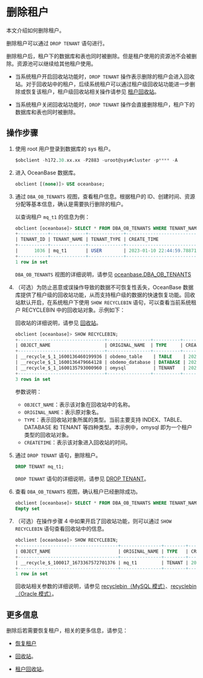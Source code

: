 # 删除租户

本文介绍如何删除租户。

删除租户可以通过 `DROP TENANT` 语句进行。

删除租户后，租户下的数据库和表也同时被删除。但是租户使用的资源池不会被删除。资源池可以继续给其他租户使用。

* 当系统租户开启回收站功能时，`DROP TENANT` 操作表示删除的租户会进入回收站。对于回收站中的租户，后续系统租户可以通过租户级回收站功能进一步删除或恢复该租户，租户级回收站相关操作请参见 [租户回收站](../../../7.reference/2.administrator-guide/5.backup-and-recovery/1.flashback/3.tenant-recycle.md)。

* 当系统租户关闭回收站功能时，`DROP TENANT` 操作会直接删除租户，租户下的数据库和表也同时被删除。

## 操作步骤

1. 使用 root 用户登录到数据库的 sys 租户。

    ```sql
    $obclient -h172.30.xx.xx -P2883 -uroot@sys#cluster -p**** -A
    ```

2. 进入 OceanBase 数据库。

    ```sql
    obclient [(none)]> USE oceanbase;
    ```

3. 通过 `DBA_OB_TENANTS` 视图，查看租户信息。根据租户的 ID、创建时间、资源分配等基本信息，确认是需要执行删除的租户。

   以查询租户 `mq_t1` 的信息为例：

    ```sql
    obclient [oceanbase]> SELECT * FROM DBA_OB_TENANTS WHERE TENANT_NAME = 'mq_t1';
    +-----------+-------------+-------------+----------------------------+----------------------------+--------------+---------------------------------------------+-------------------+--------------------+--------+---------------+--------+
    | TENANT_ID | TENANT_NAME | TENANT_TYPE | CREATE_TIME                | MODIFY_TIME                | PRIMARY_ZONE | LOCALITY                                    | PREVIOUS_LOCALITY | COMPATIBILITY_MODE | STATUS | IN_RECYCLEBIN | LOCKED |
    +-----------+-------------+-------------+----------------------------+----------------------------+--------------+---------------------------------------------+-------------------+--------------------+--------+---------------+--------+
    |      1036 | mq_t1       | USER        | 2023-01-10 22:44:59.788717 | 2023-01-11 00:19:32.700572 | zone1,zone2  | FULL{1}@zone1, FULL{1}@zone2, FULL{1}@zone3 | NULL              | MYSQL              | NORMAL | NO            | NO     |
    +-----------+-------------+-------------+----------------------------+----------------------------+--------------+---------------------------------------------+-------------------+--------------------+--------+---------------+--------+
    1 row in set
    ```

    `DBA_OB_TENANTS` 视图的详细说明，请参见 [oceanbase.DBA_OB_TENANTS](../../../7.reference/5.system-reference/4.system-view-of-mysql-mode/2.dictionary-view-of-mysql-mode/58.oceanbase-dba_ob_tenants-of-mysql-mode.md)

4. （可选）为防止恶意或误操作导致的数据不可恢复性丢失，OceanBase 数据库提供了租户级的回收站功能，从而支持租户级的数据的快速恢复功能。回收站默认开启，在系统租户下使用 `SHOW RECYCLEBIN` 语句，可以查看当前系统租户 RECYCLEBIN 中的回收站对象。示例如下：

    回收站的详细说明，请参见 [回收站](../../../7.reference/1.oceanbase-database-concepts/10.high-data-reliability-and-availability/4.data-protection/4.recycle-bin.md)。

    ```sql
    obclient [oceanbase]> SHOW RECYCLEBIN;
    +--------------------------------+----------------+----------+----------------------------+
    | OBJECT_NAME                    | ORIGINAL_NAME  | TYPE     | CREATETIME                 |
    +--------------------------------+----------------+----------+----------------------------+
    | __recycle_$_1_1600136460199936 | obdemo_table    | TABLE    | 2020-09-15 10:21:00.207886 |
    | __recycle_$_1_1600136479664128 | obdemo_database | DATABASE | 2020-09-15 10:21:19.664534 |
    | __recycle_$_1_1600135793000960 | omysql          | TENANT   | 2020-09-15 10:23:25.773877 |
    +--------------------------------+----------------+----------+----------------------------+
    3 rows in set
    ```

    参数说明：

    * `OBJECT_NAME`：表示该对象在回收站中的名称。
    * `ORIGINAL_NAME`：表示原对象名。
    * `TYPE`：表示回收站对象所属的类型。当前主要支持 INDEX、TABLE、DATABASE 和 TENANT 等四种类型。本示例中，omysql 即为一个租户类型的回收站对象。
    * `CREATETIME`：表示该对象进入回收站的时间。

5. 通过 `DROP TENANT` 语句，删除租户。

    ```sql
    DROP TENANT mq_t1;
    ```

    `DROP TENANT` 语句的详细说明，请参见 [DROP TENANT](../../../7.reference/4.development-guide-refactoring/1.sql-syntax/1.system-tenants/11.drop-tenant.md)。

6. 查看 `DBA_OB_TENANTS` 视图，确认租户已经删除成功。

    ```sql
    obclient [oceanbase]> SELECT * FROM DBA_OB_TENANTS WHERE TENANT_NAME = 'mq_t1';
    Empty set
    ```

7. （可选）在操作步骤 4 中如果开启了回收站功能，则可以通过 `SHOW RECYCLEBIN` 语句查看回收站中的信息。

    ```sql
    obclient [oceanbase]> SHOW RECYCLEBIN;
    +-------------------------------------+---------------+--------+----------------------------+
    | OBJECT_NAME                         | ORIGINAL_NAME | TYPE   | CREATETIME                 |
    +-------------------------------------+---------------+--------+----------------------------+
    | __recycle_$_100017_1673367572701376 | mq_t1         | TENANT | 2023-01-11 00:23:36.317242 |
    +-------------------------------------+---------------+--------+----------------------------+
    1 row in set
    ```

    回收站相关参数的详细说明，请参见 [recyclebin（MySQL 模式）](../../../7.reference/5.system-reference/2.system-variable-of-mysql-mode/113.recyclebin-of-mysql-mode.md)、[recyclebin（Oracle 模式）](../../../7.reference/5.system-reference/3.system-variable-of-oracle-mode/112.recyclebin-of-oracle-mode.md)。

## 更多信息

删除后若需要恢复租户，相关的更多信息，请参见：

* [恢复租户](13.restore-tenant.md)

* [回收站](../../../7.reference/1.oceanbase-database-concepts/10.high-data-reliability-and-availability/4.data-protection/4.recycle-bin.md)。

* [租户回收站](../../../7.reference/2.administrator-guide/5.backup-and-recovery/1.flashback/3.tenant-recycle.md)。